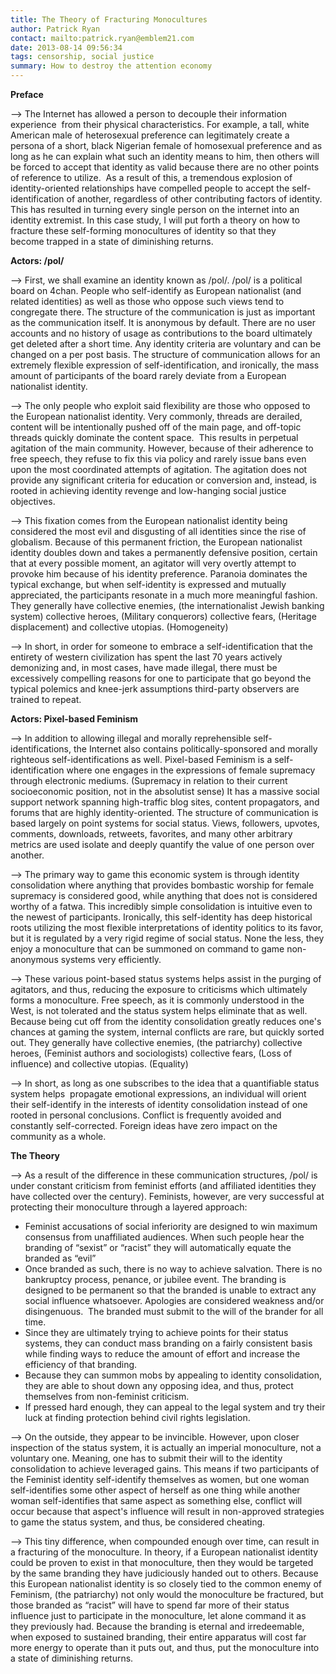 ```yaml
---
title: The Theory of Fracturing Monocultures
author: Patrick Ryan
contact: mailto:patrick.ryan@emblem21.com
date: 2013-08-14 09:56:34
tags: censorship, social justice
summary: How to destroy the attention economy
---
```


**Preface**

--> The Internet has allowed a person to decouple their information experience  from their physical characteristics. For example, a tall, white American male of heterosexual preference can legitimately create a persona of a short, black Nigerian female of homosexual preference and as long as he can explain what such an identity means to him, then others will be forced to accept that identity as valid because there are no other points of reference to utilize.  As a result of this, a tremendous explosion of identity-oriented relationships have compelled people to accept the self-identification of another, regardless of other contributing factors of identity. This has resulted in turning every single person on the internet into an identity extremist. In this case study, I will put forth a theory on how to fracture these self-forming monocultures of identity so that they become trapped in a state of diminishing returns.

**Actors: /pol/**

--> First, we shall examine an identity known as /pol/. /pol/ is a political board on 4chan. People who self-identify as European nationalist (and related identities) as well as those who oppose such views tend to congregate there. The structure of the communication is just as important as the communication itself. It is anonymous by default. There are no user accounts and no history of usage as contributions to the board ultimately get deleted after a short time. Any identity criteria are voluntary and can be changed on a per post basis. The structure of communication allows for an extremely flexible expression of self-identification, and ironically, the mass amount of participants of the board rarely deviate from a European nationalist identity.

--> The only people who exploit said flexibility are those who opposed to the European nationalist identity. Very commonly, threads are derailed, content will be intentionally pushed off of the main page, and off-topic threads quickly dominate the content space.  This results in perpetual agitation of the main community. However, because of their adherence to free speech, they refuse to fix this via policy and rarely issue bans even upon the most coordinated attempts of agitation. The agitation does not provide any significant criteria for education or conversion and, instead, is rooted in achieving identity revenge and low-hanging social justice objectives.

--> This fixation comes from the European nationalist identity being considered the most evil and disgusting of all identities since the rise of globalism. Because of this permanent friction, the European nationalist identity doubles down and takes a permanently defensive position, certain that at every possible moment, an agitator will very overtly attempt to provoke him because of his identity preference. Paranoia dominates the typical exchange, but when self-identity is expressed and mutually appreciated, the participants resonate in a much more meaningful fashion. They generally have collective enemies, (the internationalist Jewish banking system) collective heroes, (Military conquerors) collective fears, (Heritage displacement) and collective utopias. (Homogeneity)

--> In short, in order for someone to embrace a self-identification that the entirety of western civilization has spent the last 70 years actively demonizing and, in most cases, have made illegal, there must be excessively compelling reasons for one to participate that go beyond the typical polemics and knee-jerk assumptions third-party observers are trained to repeat.

**Actors: Pixel-based Feminism**

--> In addition to allowing illegal and morally reprehensible self-identifications, the Internet also contains politically-sponsored and morally righteous self-identifications as well. Pixel-based Feminism is a self-identification where one engages in the expressions of female supremacy through electronic mediums. (Supremacy in relation to their current socioeconomic position, not in the absolutist sense) It has a massive social support network spanning high-traffic blog sites, content propagators, and forums that are highly identity-oriented. The structure of communication is based largely on point systems for social status. Views, followers, upvotes, comments, downloads, retweets, favorites, and many other arbitrary metrics are used isolate and deeply quantify the value of one person over another.

--> The primary way to game this economic system is through identity consolidation where anything that provides bombastic worship for female supremacy is considered good, while anything that does not is considered worthy of a fatwa. This incredibly simple consolidation is intuitive even to the newest of participants. Ironically, this self-identity has deep historical roots utilizing the most flexible interpretations of identity politics to its favor, but it is regulated by a very rigid regime of social status. None the less, they enjoy a monoculture that can be summoned on command to game non-anonymous systems very efficiently.

--> These various point-based status systems helps assist in the purging of agitators, and thus, reducing the exposure to criticisms which ultimately forms a monoculture. Free speech, as it is commonly understood in the West, is not tolerated and the status system helps eliminate that as well. Because being cut off from the identity consolidation greatly reduces one's chances at gaming the system, internal conflicts are rare, but quickly sorted out. They generally have collective enemies, (the patriarchy) collective heroes, (Feminist authors and sociologists) collective fears, (Loss of influence) and collective utopias. (Equality)

--> In short, as long as one subscribes to the idea that a quantifiable status system helps  propagate emotional expressions, an individual will orient their self-identify in the interests of identity consolidation instead of one rooted in personal conclusions. Conflict is frequently avoided and constantly self-corrected. Foreign ideas have zero impact on the community as a whole.

**The Theory**

--> As a result of the difference in these communication structures, /pol/ is under constant criticism from feminist efforts (and affiliated identities they have collected over the century). Feminists, however, are very successful at protecting their monoculture through a layered approach:

*   Feminist accusations of social inferiority are designed to win maximum consensus from unaffiliated audiences. When such people hear the branding of “sexist” or “racist” they will automatically equate the branded as “evil”
*   Once branded as such, there is no way to achieve salvation. There is no bankruptcy process, penance, or jubilee event. The branding is designed to be permanent so that the branded is unable to extract any social influence whatsoever. Apologies are considered weakness and/or disingenuous.  The branded must submit to the will of the brander for all time.
*   Since they are ultimately trying to achieve points for their status systems, they can conduct mass branding on a fairly consistent basis while finding ways to reduce the amount of effort and increase the efficiency of that branding.
*   Because they can summon mobs by appealing to identity consolidation, they are able to shout down any opposing idea, and thus, protect themselves from non-feminist criticism.
*   If pressed hard enough, they can appeal to the legal system and try their luck at finding protection behind civil rights legislation.

--> On the outside, they appear to be invincible. However, upon closer inspection of the status system, it is actually an imperial monoculture, not a voluntary one. Meaning, one has to submit their will to the identity consolidation to achieve leveraged gains. This means if two participants of the Feminist identity self-identify themselves as women, but one woman self-identifies some other aspect of herself as one thing while another woman self-identifies that same aspect as something else, conflict will occur because that aspect's influence will result in non-approved strategies to game the status system, and thus, be considered cheating.

--> This tiny difference, when compounded enough over time, can result in a fracturing of the monoculture. In theory, if a European nationalist identity could be proven to exist in that monoculture, then they would be targeted by the same branding they have judiciously handed out to others. Because this European nationalist identity is so closely tied to the common enemy of Feminism, (the patriarchy) not only would the monoculture be fractured, but those branded as “racist” will have to spend far more of their status influence just to participate in the monoculture, let alone command it as they previously had. Because the branding is eternal and irredeemable, when exposed to sustained branding, their entire apparatus will cost far more energy to operate than it puts out, and thus, put the monoculture into a state of diminishing returns.